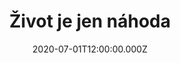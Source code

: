 ---
title: Život je jen náhoda
status: Published
date: 2020-07-01T12:00:00.000Z
text: |-
  Proč že se mi každou noc o tom jen zdá, o tom jen zdá,\
  že v mém životě vyšla má tak šťastná a krásná hvězda,\
  proč že se mi každou noc o tom jen zdá,\
  že ta hvězda mi dá to štěstí, o němž se mi ve dne nezdá,\
  zdání klame, mimoto každý sen,\
  který v noci míváme, zažene příští den.

  R:\
  Život je jen náhoda,\
  jednou jsi dole, jednou nahoře,\
  život plyne jak voda a smrt je jako moře.\
  Každý k moři dopluje,\
  někdo dříve a někdo později,\
  kdo v životě miluje, ať neztrácí naději.\
  Až uvidíš v životě zázraky,\
  které jenom láska umí,\
  zlaté rybky vyletí nad mraky,\
  pak porozumíš, že je život jak voda,\
  kterou láska ve víno promění,\
  láska že je náhoda a bez ní štěstí není.
---